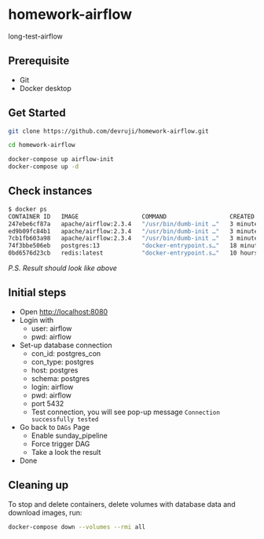 # homework-airflow
long-test-airflow

## Prerequisite
- Git
- Docker desktop

## Get Started
```bash
git clone https://github.com/devruji/homework-airflow.git

cd homework-airflow

docker-compose up airflow-init
docker-compose up -d
```

## Check instances
```bash
$ docker ps
CONTAINER ID   IMAGE                  COMMAND                  CREATED          STATUS                    PORTS                              NAMES
247ebe6cf87a   apache/airflow:2.3.4   "/usr/bin/dumb-init …"   3 minutes ago    Up 3 minutes (healthy)    8080/tcp                           compose_airflow-worker_1
ed9b09fc84b1   apache/airflow:2.3.4   "/usr/bin/dumb-init …"   3 minutes ago    Up 3 minutes (healthy)    8080/tcp                           compose_airflow-scheduler_1
7cb1fb603a98   apache/airflow:2.3.4   "/usr/bin/dumb-init …"   3 minutes ago    Up 3 minutes (healthy)    0.0.0.0:8080->8080/tcp             compose_airflow-webserver_1
74f3bbe506eb   postgres:13            "docker-entrypoint.s…"   18 minutes ago   Up 17 minutes (healthy)   5432/tcp                           compose_postgres_1
0bd6576d23cb   redis:latest           "docker-entrypoint.s…"   10 hours ago     Up 17 minutes (healthy)   0.0.0.0:6379->6379/tcp             compose_redis_1
```

*P.S. Result should look like above*

## Initial steps
- Open [http://localhost:8080](http://localhost:8080)
- Login with 
  - user: airflow
  - pwd: airflow
- Set-up database connection
  - con_id: postgres_con
  - con_type: postgres
  - host: postgres
  - schema: postgres
  - login: airflow
  - pwd: airflow
  - port 5432
  - Test connection, you will see pop-up message `Connection successfully tested`
- Go back to `DAGs` Page
  - Enable sunday_pipeline
  - Force trigger DAG
  - Take a look the result
- Done

## Cleaning up
To stop and delete containers, delete volumes with database data and download images, run:
```bash
docker-compose down --volumes --rmi all
```

